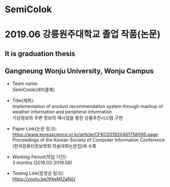 # SemiColok    

# 2019.06 강릉원주대학교 졸업 작품(논문)  
## **It is graduation thesis**  
## Gangneung Wonju University, Wonju Campus      


- Team name:  
SemiColok(세미콜록)    

- Title(제목):  
Implementation of product recommendation system through mashup of weather information and peripheral information  
기상정보와 주변 정보의 매시업을 통한 상품추천시스템 구현    

- Paper Link(논문 링크):  
https://www.koreascience.or.kr/article/CFKO201920461758096.page  
Proceedings of the Korean Society of Computer Information Conference (한국컴퓨터정보학회:학술대회논문집)에 수록  

- Working Period(작업 기간):  
3 months (2019.03-2019.06)


- Testing Link(동영상 링크):  
https://youtu.be/lKkeMt2aNiU


